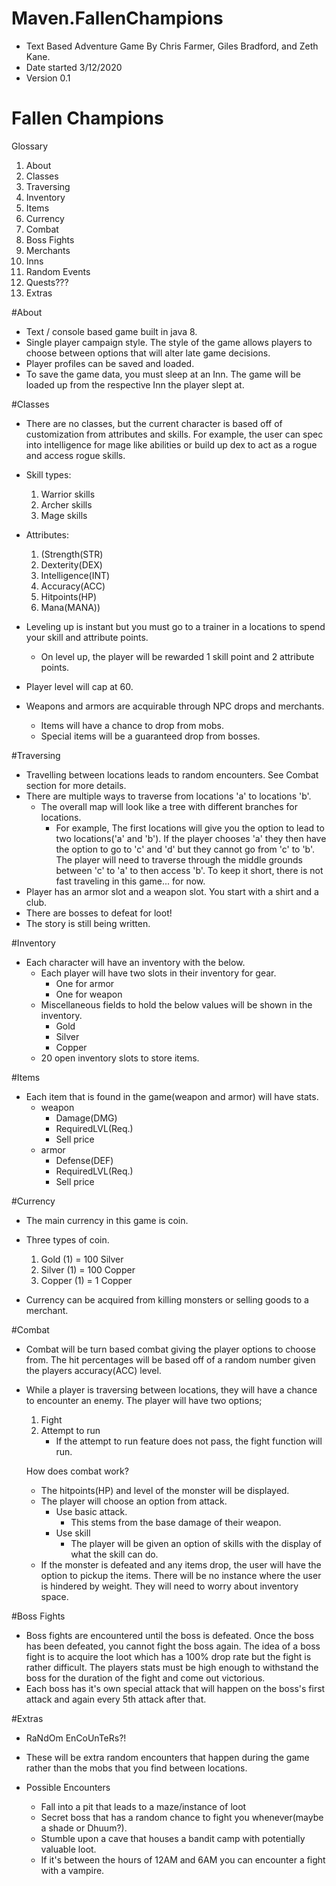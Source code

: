 # Maven.FallenChampions
* Text Based Adventure Game By Chris Farmer, Giles Bradford, and Zeth Kane.
* Date started 3/12/2020
* Version 0.1

# Fallen Champions
Glossary
1. About
2. Classes
3. Traversing
4. Inventory
5. Items
6. Currency
7. Combat
8. Boss Fights
9. Merchants
10. Inns
11. Random Events
12. Quests???
13. Extras

#About

* Text / console based game built in java 8.  
* Single player campaign style.  The style of the game allows players to choose between options that will alter late 
game decisions. 
* Player profiles can be saved and loaded.
* To save the game data, you must sleep at an Inn.
The game will be loaded up from the respective Inn the player slept at. 

#Classes
* There are no classes, but the current character is based off of customization from attributes and skills.
For example, the user can spec into intelligence for mage like abilities or build up dex to act as a rogue and access rogue 
skills.  
* Skill types:
    1. Warrior skills
    2. Archer skills
    3. Mage skills
* Attributes: 
    1. (Strength(STR)
    2. Dexterity(DEX)
    3. Intelligence(INT)
    4. Accuracy(ACC)
    5. Hitpoints(HP)
    6. Mana(MANA))
* Leveling up is instant but you must go to a trainer in a locations to spend your skill and attribute points. 
    * On level up, the player will be rewarded 1 skill point and 2 attribute points.  
    
* Player level will cap at 60. 

* Weapons and armors are acquirable through NPC drops and merchants.
    * Items will have a chance to drop from mobs. 
    * Special items will be a guaranteed drop from bosses. 
    
#Traversing
* Travelling between locations leads to random encounters. See Combat section for more details. 
* There are multiple ways to traverse from locations 'a' to locations 'b'.
    * The overall map will look like a tree with different branches for locations. 
        * For example, The first locations will give you the option to lead to two locations('a' and 'b'). If the player chooses 'a'
        they then have the option to go to 'c' and 'd' but they cannot go from 'c' to 'b'. The player will need to traverse
        through the middle grounds between 'c' to 'a' to then access 'b'. To keep it short, there is not fast traveling in this
        game... for now. 
* Player has an armor slot and a weapon slot.  You start with a shirt and a club.  
* There are bosses to defeat for loot!
* The story is still being written.
    
#Inventory
* Each character will have an inventory with the below. 
    * Each player will have two slots in their inventory for gear. 
        * One for armor
        * One for weapon
    * Miscellaneous fields to hold the below values will be shown in the inventory. 
        * Gold
        * Silver
        * Copper
    * 20 open inventory slots to store items. 

#Items
* Each item that is found in the game(weapon and armor) will have stats. 
    * weapon
        * Damage(DMG)
        * RequiredLVL(Req.)
        * Sell price
    * armor
        * Defense(DEF)
        * RequiredLVL(Req.)
        * Sell price
        
#Currency
* The main currency in this game is coin. 
* Three types of coin. 
    1. Gold (1) = 100 Silver
    2. Silver (1) = 100 Copper
    3. Copper (1) = 1 Copper
        
* Currency can be acquired from killing monsters or selling goods to a merchant. 

#Combat
* Combat will be turn based combat giving the player options to choose from. The hit percentages will be based off of 
a random number given the players accuracy(ACC) level. 

* While a player is traversing between locations, they will have a chance to encounter an enemy. The player will have two options;
    1. Fight
    2. Attempt to run
        * If the attempt to run feature does not pass, the fight function will run. 
        
    How does combat work?
    * The hitpoints(HP) and level of the monster will be displayed. 
    * The player will choose an option from attack. 
        * Use basic attack.
            * This stems from the base damage of their weapon. 
        * Use skill
            * The player will be given an option of skills with the display of what the skill can do. 
    * If the monster is defeated and any items drop, the user will have the option to pickup the items. There will be 
    no instance where the user is hindered by weight. They will need to worry about inventory space. 
       

#Boss Fights
* Boss fights are encountered until the boss is defeated. Once the boss has been defeated, you cannot fight the boss again. 
The idea of a boss fight is to acquire the loot which has a 100% drop rate but the fight is rather difficult. The players stats
must be high enough to withstand the boss for the duration of the fight and come out victorious. 
* Each boss has it's own special attack that will happen on the boss's first attack and again every 5th attack after that. 

#Extras
* RaNdOm EnCoUnTeRs?!

* These will be extra random encounters that happen during the game rather than the mobs that you 
find between locations. 

* Possible Encounters
    * Fall into a pit that leads to a maze/instance of loot
    * Secret boss that has a random chance to fight you whenever(maybe a shade or Dhuum?).
    * Stumble upon a cave that houses a bandit camp with potentially valuable loot. 
    * If it's between the hours of 12AM and 6AM you can encounter a fight with a vampire.